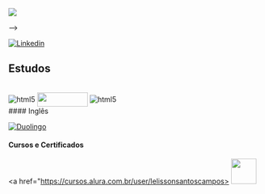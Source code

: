 <!-- Quantidade de commits por linguagem
<!-- Quantidade de commits por linguagem-->
<div>
<p align="left"><img src="https://github-readme-stats.vercel.app/api/top-langs/?username=undevalmeida&layout=compact&langs_count=9&theme=dracula&include_all_commits=true&hide_title=true&hide_border=true&border_radius=20&card_width=750" /></p>
</div>
-->

<!-- Icone do Linkedin-->
[![Linkedin](https://img.shields.io/badge/LinkedIn-0077B5?style=for-the-badge&logo=linkedin&logoColor=white)](https://www.linkedin.com/in/l%C3%A9lisson-campos-1141831bb/)

## Estudos
<div style="display: inline_block"><br/>
  <img align="center" alt="html5" src="https://img.shields.io/badge/Python-14354C?style=for-the-badge&logo=python&logoColor=white" />
  <img align="center" src="https://datascientest.com/es/wp-content/uploads/sites/7/2020/10/power-bi-logo-1.jpg" width="100" height = "28">
  <img align="center" alt="html5" src="https://img.shields.io/badge/Microsoft_Excel-217346?style=for-the-badge&logo=microsoft-excel&logoColor=white" />
</div>
#### Inglês

[![Duolingo](https://img.shields.io/badge/Duolingo-58CC02?style=for-the-badge&logo=Duolingo&logoColor=white)](https://www.duolingo.com/profile/LlissonCam)

#### Cursos e Certificados
<a href="https://cursos.alura.com.br/user/lelissonsantoscampos>
  <img src="https://avatars.githubusercontent.com/u/4975968?s=200&v=4" width="50" height = "50">
</a>
